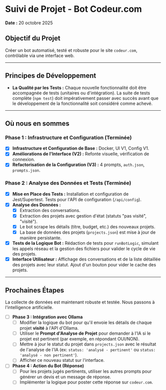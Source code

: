 # Suivi de Projet - Bot Codeur.com

**Date :** 20 octobre 2025

## Objectif du Projet

Créer un bot automatisé, testé et robuste pour le site `codeur.com`, contrôlable via une interface web.

---

## Principes de Développement

- **La Qualité par les Tests :** Chaque nouvelle fonctionnalité doit être accompagnée de tests (unitaires ou d'intégration). La suite de tests complète (`npm test`) doit impérativement passer avec succès avant que le développement de la fonctionnalité soit considéré comme achevé.

---

## Où nous en sommes

### Phase 1 : Infrastructure et Configuration (Terminée)

- [x] **Infrastructure et Configuration de Base :** Docker, UI V1, Config V1.
- [x] **Améliorations de l'Interface (V2) :** Refonte visuelle, vérification de connexion.
- [x] **Refactorisation de la Configuration (V3) :** 4 prompts, `auth.json`, `prompts.json`.

### Phase 2 : Analyse des Données et Tests (Terminée)

- [x] **Mise en Place des Tests :** Installation et configuration de Jest/Supertest. Tests pour l'API de configuration (`/api/config`).
- [x] **Analyse des Données :**
  - [x] Extraction des conversations.
  - [x] Extraction des projets avec gestion d'état (statuts "pas visité", "visité").
  - [x] Le bot scrape les détails (titre, budget, etc.) des nouveaux projets.
  - [x] La base de données des projets (`projects.json`) est mise à jour de manière persistante.
- [x] **Tests de la Logique Bot :** Rédaction de tests pour `runBotLogic`, simulant les appels réseau et la gestion des fichiers pour valider le cycle de vie des projets.
- [x] **Interface Utilisateur :** Affichage des conversations et de la liste détaillée des projets avec leur statut. Ajout d'un bouton pour vider le cache des projets.

---

## Prochaines Étapes

La collecte de données est maintenant robuste et testée. Nous passons à l'intelligence artificielle.

- [ ] **Phase 3 : Intégration avec Ollama**
  - [ ] Modifier la logique du bot pour qu'il envoie les détails de chaque projet **visité** à l'API d'Ollama.
  - [ ] Utiliser le **Prompt d'Analyse de Projet** pour demander à l'IA si le projet est pertinent (par exemple, en répondant OUI/NON).
  - [ ] Mettre à jour le statut du projet dans `projects.json` avec le résultat de l'analyse de l'IA (ex: `status: 'analysé - pertinent'` ou `status: 'analysé - non pertinent'`).
  - [ ] Afficher ce nouveau statut sur l'interface.

- [ ] **Phase 4 : Action du Bot (Réponse)**
  - [ ] Pour les projets jugés pertinents, utiliser les autres prompts pour générer un devis et un message de réponse.
  - [ ] Implémenter la logique pour poster cette réponse sur `codeur.com`.